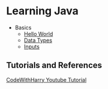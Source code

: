 # Learning Java

- Basics
    - [Hello World](basics/helloworld.md)
    - [Data Types](basics/datatypes.md)
    - [Inputs](basics/inputs.md)

## Tutorials and References

[CodeWithHarry Youtube Tutorial](https://www.youtube.com/playlist?list=PLu0W_9lII9agS67Uits0UnJyrYiXhDS6q)
